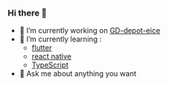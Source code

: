 ### Hi there 👋

- 🔭 I’m currently working on [GD-depot-eice](https://github.com/aspirio187/GD-depot-eice)
- 🌱 I’m currently learning :
  - [flutter](https://github.com/flutter/flutter)
  - [react native](https://github.com/facebook/react-native)
  - [TypeScript](https://github.com/microsoft/TypeScript)
- 💬 Ask me about anything you want

<!--
**aspirio187/aspirio187** is a ✨ _special_ ✨ repository because its `README.md` (this file) appears on your GitHub profile.

Here are some ideas to get you started:

- 👯 I’m looking to collaborate on ...
- 🤔 I’m looking for help with ...
- 📫 How to reach me: ...
- 😄 Pronouns: ...
- ⚡ Fun fact: ...
-->

